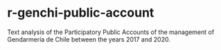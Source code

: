 # r-genchi-public-account
Text analysis of the Participatory Public Accounts of the management of Gendarmería de Chile between the years 2017 and 2020.
